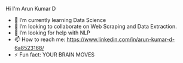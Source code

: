 Hi I'm Arun Kumar D

- 🌱 I’m currently learning Data Science
- 👯 I’m looking to collaborate on Web Scraping and Data Extraction.
- 🤔 I’m looking for help with NLP
- 📫 How to reach me: https://www.linkedin.com/in/arun-kumar-d-6a8523168/
- ⚡ Fun fact: YOUR BRAIN MOVES
